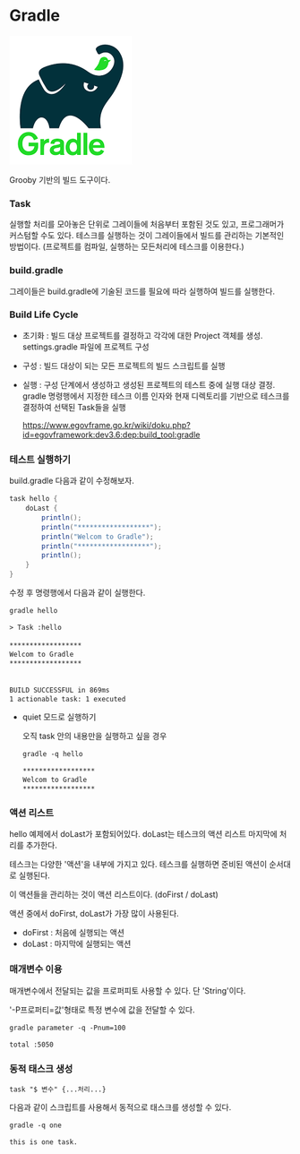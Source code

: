 # Gradle

![gradle](img/gradle.png)

Grooby 기반의 빌드 도구이다. 


### Task
실행할 처리를 모아놓은 단위로 그레이들에 처음부터 포함된 것도 있고, 프로그래머가 커스텀할 수도 있다.
테스크를 실행하는 것이 그레이들에서 빌드를 관리하는 기본적인 방법이다. (프로젝트를 컴파일, 실행하는 모든처리에 테스크를 이용한다.)


### build.gradle
그레이들은 build.gradle에 기술된 코드를 필요에 따라 실행하여 빌드를 실행한다. 



### Build Life Cycle

- 초기화 : 빌드 대상 프로젝트를 결정하고 각각에 대한 Project 객체를 생성. settings.gradle 파일에 프로젝트 구성

- 구성 : 빌드 대상이 되는 모든 프로젝트의 빌드 스크립트를 실행

- 실행 : 구성 단계에서 생성하고 생성된 프로젝트의 테스트 중에 실행 대상 결정. gradle 명령행에서 지정한 테스크  이름 인자와 현재 디렉토리를 기반으로 테스크를 결정하여 선택된 Task들을 실행

  

  https://www.egovframe.go.kr/wiki/doku.php?id=egovframework:dev3.6:dep:build_tool:gradle



### 테스트 실행하기

build.gradle 다음과 같이 수정해보자. 



```groovy
task hello {
    doLast {
        println();
        println("******************");
        println("Welcom to Gradle");
        println("******************");
        println();
    }
}
```



수정 후 명령행에서 다음과 같이 실행한다. 

```
gradle hello
```

```
> Task :hello

******************
Welcom to Gradle
******************


BUILD SUCCESSFUL in 869ms
1 actionable task: 1 executed
```



- quiet 모드로 실행하기 

  오직 task 안의 내용만을 실행하고 싶을 경우 

  ```
  gradle -q hello
  ```

  ```
  ******************
  Welcom to Gradle
  ******************
  ```

  

### 액션 리스트

hello 예제에서 doLast가 포함되어있다. doLast는 테스크의 액션 리스트 마지막에 처리를 추가한다. 

테스크는 다양한 '액션'을 내부에 가지고 있다. 테스크를 실행하면 준비된 액션이 순서대로 실행된다.

이 액션들을 관리하는 것이 액션 리스트이다. (doFirst / doLast) 

액션 중에서 doFirst, doLast가 가장 많이 사용된다. 

- doFirst : 처음에 실행되는 액션
- doLast : 마지막에 실행되는 액션


### 매개변수 이용

매개변수에서 전달되는 값을 프로퍼피토 사용할 수 있다. 단 'String'이다. 

'-P프로퍼티=값'형태로 특정 변수에 값을 전달할 수 있다.  

```
gradle parameter -q -Pnum=100
```

```
total :5050
```

### 동적 태스크 생성 

```
task "$ 변수" {...처리...} 
```

다음과 같이 스크립트를 사용해서 동적으로 태스크를 생성할 수 있다. 


```
gradle -q one
```

```
this is one task.
```

